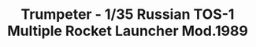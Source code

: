 ---
layout: product
title: "Trumpeter - 1/35 Russian TOS-1 Multiple Rocket Launcher Mod.1989"
price: "8600" 
desc: "N/A"
img_path: "/assets/img/TRU09560.jpg"
brand: "N/A"
available: false
special_offer: false
new: false
soon: false
cat: "010000"
subcat: "013400"
subsubcat: "0N/A"
sifra: "TRU09560"
popular: false
---